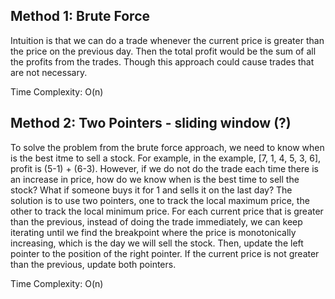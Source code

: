 ## Method 1: Brute Force

Intuition is that we can do a trade whenever the current price is greater than the price on the previous day. Then the total profit would
be the sum of all the profits from the trades. Though this approach could cause trades that are not necessary.

Time Complexity: O(n)

## Method 2: Two Pointers - sliding window (?)

To solve the problem from the brute force approach, we need to know when is the best itme to sell a stock. For example, in the example,
[7, 1, 4, 5, 3, 6], profit is (5-1) + (6-3). However, if we do not do the trade each time there is an increase in price, how do we know
when is the best time to sell the stock? What if someone buys it for 1 and sells it on the last day? The solution is to use two pointers,
one to track the local maximum price, the other to track the local minimum price. For each current price that is greater than the 
previous, instead of doing the trade immediately, we can keep iterating until we find the breakpoint where the price is monotonically 
increasing, which is the day we will sell the stock. Then, update the left pointer to the position of the right pointer. If the current 
price is not greater than the previous, update both pointers.

Time Complexity: O(n)
